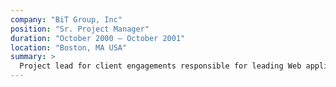 ```yaml
---
company: "BiT Group, Inc"
position: "Sr. Project Manager"
duration: "October 2000 – October 2001"
location: "Boston, MA USA"
summary: >
  Project lead for client engagements responsible for leading Web application design and development teams of up to 13.  Managed schedule, budget and deliverables for a $2m Web-based custom workflow application for the temporary staffing arm of Fidelity Investments.
---
```

